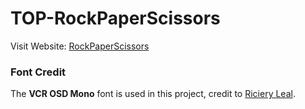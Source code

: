 # TOP-RockPaperScissors

Visit Website: [RockPaperScissors](https://adrian-y1.github.io/TOP-RockPaperScissors/)

### Font Credit
The **VCR OSD Mono** font is used in this project, credit to  [Riciery Leal](https://www.dafont.com/mrmanet.d5509).
